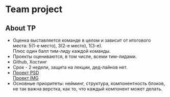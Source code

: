 <h1>Team project</h1>

<h2>About TP</h2>
<ul>
<li>
Оценка выставляется команде в целом и зависит от итогового места: 5(1-е место), 3(2-е место), 1(3-е).
<br />
Плюс один балл тим-лиду каждой команды.
</li>
<li>
Проекты оцениваются, в том числе, всеми тим-лидами.
</li>
<li>
Github, Хостинг
</li>
<li>
Срок - 2 недели, защита на лекции, дед-лайнов нет.
</li>
<li>
<a href="teamProject.psd" target="_blank">Проект PSD</a>
<br />
<a href="sample.png" target="_blank">Проект IMG</a>
</li>
<li>
Основные приоритеты: нейминг, структура, компонентность блоков, не так важна верстка, как то, что каждый компонент может делать.
</li>
</ul>